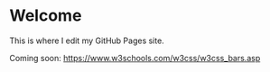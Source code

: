# Welcome 

This is where I edit my GitHub Pages site.

Coming soon: https://www.w3schools.com/w3css/w3css_bars.asp

